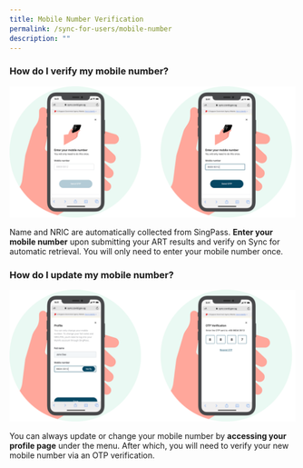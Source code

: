 ```yaml
---
title: Mobile Number Verification
permalink: /sync-for-users/mobile-number
description: ""
---
```

### **How do I verify my mobile number?**
![Alt text for image on Isomer site](/images/guide/Mobile%20Number.png)

Name and NRIC are automatically collected from SingPass. 
**Enter your mobile number** upon submitting your ART results and verify on Sync for automatic retrieval. You will only need to enter your mobile number once.


### **How do I update my mobile number?**
![Alt text for image on Isomer site](/images/guide/Profile%20verification.png)

You can always update or change your mobile number by **accessing your profile page** under the menu. After which, you will need to verify your new mobile number via an OTP verification.